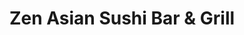 ---
layout: place
title: Zen Asian Sushi Bar & Grill
permalink: /colorado/denver/zen-asian-sushi-bar-grill.html
stateAbbr: CO
stateName: Colorado
cityName: Denver
seo:
  type: restaurant
  links: http://zensushinorthfield.com/
place_id: ChIJ6eg6fql7bIcRo8C5mX5WVLw
photos:
  - name: >-
      places/ChIJ6eg6fql7bIcRo8C5mX5WVLw/photos/AeeoHcJaqco0nb84FSDUn3vlzbyVU3_lyx-vQoKgFXQ-3n1dmegxzMviJgctsYcDKjCd5WdoS0a55vT6eZAVyKisTmrLf8hyO3S2tWeH7Ju6ga-xlpg-pw71M8BMGlxfpLwnJurtXgV03mGqKt6pj9k6jcL5iXF8oEQo3w-xVJ7L9bZG1PgH8fLRtJnL4aCZqFGlA8nuLg5-S0b5-VsCPkdNG31hkrsAEPOn_rYAoWFjfhbRYjEg6CCG5NX_YLeK8YkSMFp5-JR0WUbZ624yae8Ha3Ddvs3eyNSUIVo98COUxfBNJg
    widthPx: 1030
    heightPx: 813
    authorAttributions:
      - displayName: Zen Asian Sushi Bar & Grill
        uri: https://maps.google.com/maps/contrib/107445057699948547794
        photoUri: >-
          https://lh3.googleusercontent.com/a-/ALV-UjUIHo0DqPAt2HOR8QgdIVnSiHKGDhyVCO-MF6MKThqdAt4YWN4=s100-p-k-no-mo
    flagContentUri: >-
      https://www.google.com/local/imagery/report/?cb_client=maps_api_places.places_api&image_key=!1e10!2sAF1QipPXLSXA8maVYmGtajL5rXnJC7l77VEUD6rGXaPD&hl=en-US
    googleMapsUri: >-
      https://www.google.com/maps/place//data=!3m4!1e2!3m2!1sAF1QipPXLSXA8maVYmGtajL5rXnJC7l77VEUD6rGXaPD!2e10!4m2!3m1!1s0x876c7ba97e3ae8e9:0xbc54567e99b9c0a3
  - name: >-
      places/ChIJ6eg6fql7bIcRo8C5mX5WVLw/photos/AeeoHcKPl1830n9lSwK08yU2hDYc4uOpNgqb990P-vAR6V9nQwiyW239-1loF_zPA1Gz5R7VZC_8lI5ffeFiwcZ2qKt5o7gCHQ4BxnTPrVF17mFVMF4uvq6VpeFI9IZtx_p7BuargRshSGPhPLzPIJAZeu2BdYWxNgI3wnGZo-XKPLP1nA3e0HXc_rlwRvUNrqpnSGSG0-8g9Ur2zDVtSgkqayZX52dvSmc98exJJinDtcJXfi9qKpI474DXawlmp6WzA39mgcIIWgABFBnKBPPvKVLbAlHkSJn3etJcG8D4sKumjw
    widthPx: 2048
    heightPx: 1363
    authorAttributions:
      - displayName: Zen Asian Sushi Bar & Grill
        uri: https://maps.google.com/maps/contrib/107445057699948547794
        photoUri: >-
          https://lh3.googleusercontent.com/a-/ALV-UjUIHo0DqPAt2HOR8QgdIVnSiHKGDhyVCO-MF6MKThqdAt4YWN4=s100-p-k-no-mo
    flagContentUri: >-
      https://www.google.com/local/imagery/report/?cb_client=maps_api_places.places_api&image_key=!1e10!2sAF1QipP23KobLwhcxNjXRnLJBSNqVdCiMaNoRL7QM6wp&hl=en-US
    googleMapsUri: >-
      https://www.google.com/maps/place//data=!3m4!1e2!3m2!1sAF1QipP23KobLwhcxNjXRnLJBSNqVdCiMaNoRL7QM6wp!2e10!4m2!3m1!1s0x876c7ba97e3ae8e9:0xbc54567e99b9c0a3
  - name: >-
      places/ChIJ6eg6fql7bIcRo8C5mX5WVLw/photos/AeeoHcLFNzkF3byshV4-8zadkpDBCjCRRaDJe25Hn8MZjtftpcKyRXJ9x863OKvV3KH2rO4CvqeM9dhXO9G9HRbdec_uZTTxEayL5skzH-4uYMY0uPi2LMGn_VYvRYilQXfNyQ2fx4bIeMEDid4s2g4q_XVnqXmPdDqn8zlud3sfp24cyT8D0JXD_UpAYpqgTdpAkn3AWSRj9kLHGdwsJFPyxBvdQFG4aob7wS8Vc_SD0wucK8Mf_g0_0E8PSOICElgk3NLo3hpezJJRjoEFUBhnPGfaNzXu6qmnrehoOmQ75KR31e5Rllum-_cyZi4nB7JY3k6nE1xGFvPO8Ikomqxu_yM5gLITx4moZlEko6O639xcM-AuGfF5791N4Zsz1TtJ1m7qasgmPZOvTLs_hWvv3anF_pEEHp2yiKlAlrmiIclknTRC
    widthPx: 4032
    heightPx: 1816
    authorAttributions:
      - displayName: Ashanti Johnson (RedQueen)
        uri: https://maps.google.com/maps/contrib/100033324974821328225
        photoUri: >-
          https://lh3.googleusercontent.com/a-/ALV-UjXMoAv98NsweaBF482B41L7zKffg7ingJRGhfCKrGjoq9ktwNxrAQ=s100-p-k-no-mo
    flagContentUri: >-
      https://www.google.com/local/imagery/report/?cb_client=maps_api_places.places_api&image_key=!1e10!2sCIHM0ogKEICAgMDwzZax1QE&hl=en-US
    googleMapsUri: >-
      https://www.google.com/maps/place//data=!3m4!1e2!3m2!1sCIHM0ogKEICAgMDwzZax1QE!2e10!4m2!3m1!1s0x876c7ba97e3ae8e9:0xbc54567e99b9c0a3
  - name: >-
      places/ChIJ6eg6fql7bIcRo8C5mX5WVLw/photos/AeeoHcLFh-lfB5eaJHj84FTuvExuKInmc2wbYIYV2xgt_9RkZ_IJ93fuc1mxFyUsK7dOebDA0gzcQ8mJ0w50G84B66jOuRURswSZmFVso0Yp0P16nbAegllF51i1XsKtfPbArgxcythMaM-iFBmk9fj79aihU-orZx6hlQwTJE8MGF2Riu9ZYBUnQYK736StXj1SHASddS3WXO63m0-xSqlVYPfuhgeyoIOAWH45a0aUk0JJAsQqvmpuzh6jAok1LrNReW5Y8_hfq0oW2q3PqGQKg0QfnEZAgRXnEHzoQcS4O7v6Q4D-QaKcZDL7k1bgE7bMZDsEtEjIG53S9EzJjM_Kx-rv28XAkqMA2H6LtpdXHRKBFYA63-Kn9qP9LnqHlcgk5W8ky8X02WEnmPxfO0N9X7nPfSUcKZbA6CoVBAMVrYprRccF
    widthPx: 4080
    heightPx: 3072
    authorAttributions:
      - displayName: James Dismang (TheDizz)
        uri: https://maps.google.com/maps/contrib/100436570087039618185
        photoUri: >-
          https://lh3.googleusercontent.com/a-/ALV-UjVMeu8uirrwGi0BVAl2aR0KSNnApAZfmxPiZBCMH5gEchdEU_QQBQ=s100-p-k-no-mo
    flagContentUri: >-
      https://www.google.com/local/imagery/report/?cb_client=maps_api_places.places_api&image_key=!1e10!2sCIHM0ogKEICAgIDrzYO-gwE&hl=en-US
    googleMapsUri: >-
      https://www.google.com/maps/place//data=!3m4!1e2!3m2!1sCIHM0ogKEICAgIDrzYO-gwE!2e10!4m2!3m1!1s0x876c7ba97e3ae8e9:0xbc54567e99b9c0a3
  - name: >-
      places/ChIJ6eg6fql7bIcRo8C5mX5WVLw/photos/AeeoHcI0rUad9CK6ffZKixvbeiYc2JB_W_lX7QxPpTzf6WjC_DfktK54i3fojT-OHvsayy0GX6uFBGloBI6MCH1QwnbOHsL4A9ZEvYfUMIUd7o-5WSAXjzzUfCzS4NiVErGYlECJ-ahtdrY9HDL3pp_S4AI_AqRm21B53LqZgxbLNW0gWIk54_BCb_N6qCNjZSiKtU01O58-vL-XCTx36r5R1eU1NUTcgcweYG70PMX--NzmnhvDEtW0zVRQjB34CxkLLxx_2rkpNHR5gM-BdIhBOrqNqB1sSzWbN5De-lckl0LmzvZUZnXGstJDFEjyMC4dRIxm4xCqh_rcpqQZUEPQy5CxsmHU29PbtrEPZZu-Pm7hVN9fHUBp8qykCf-sjwJQ9i3nIHDdGGkIAp9_S4BqaBhgnW3RU66TG2EjiBTf-y7-xo94gWJaJIJP4bkQq6MS
    widthPx: 4032
    heightPx: 1816
    authorAttributions:
      - displayName: Ashanti Johnson (RedQueen)
        uri: https://maps.google.com/maps/contrib/100033324974821328225
        photoUri: >-
          https://lh3.googleusercontent.com/a-/ALV-UjXMoAv98NsweaBF482B41L7zKffg7ingJRGhfCKrGjoq9ktwNxrAQ=s100-p-k-no-mo
    flagContentUri: >-
      https://www.google.com/local/imagery/report/?cb_client=maps_api_places.places_api&image_key=!1e10!2sCIABIhAIN0uG_BHHh2flWzkACQi-&hl=en-US
    googleMapsUri: >-
      https://www.google.com/maps/place//data=!3m4!1e2!3m2!1sCIABIhAIN0uG_BHHh2flWzkACQi-!2e10!4m2!3m1!1s0x876c7ba97e3ae8e9:0xbc54567e99b9c0a3
  - name: >-
      places/ChIJ6eg6fql7bIcRo8C5mX5WVLw/photos/AeeoHcLd6f6c4aC40z8v7UhvOfTFshFYQ77a14lrIyTf8uQXNyTggrVQ22FjPNkmrGDH3tQl1OqK2HZ79VLtKUnw-E6aSR8mp-g1gQXctpHYPBVNklS4sYhKwnRFm-pb32__vl4dQw69_yVHmCbeMFkuXED6vHvROFXDVpamOGeAebx7CqJyl6HnS29LwprleUwiNjXvsHqKKq0Ctt1N5p0gmYDFB5GjFr6fawXmvJFnVeFe-lJPyeyXZaAOsSiUu7G68UFcLWaFB4g1bzocYXnB8xPtsnmJi3Qd2zQG0L4tbro4LSnK0_OPuCT_AQg0uc7YaH_H1dREfKoZVfnL1tVAwHWic-nHU0KIgSD3L49CAgGW0pAZQooc6GGJaZmTG7Uq4Q8x9MvqSAFFThhONWLEsasaWno3pBsDgZ4EubUqJNwLWN7S
    widthPx: 4032
    heightPx: 3024
    authorAttributions:
      - displayName: Cindi Shutt
        uri: https://maps.google.com/maps/contrib/101172535585168401722
        photoUri: >-
          https://lh3.googleusercontent.com/a-/ALV-UjVYxHxPdHXH0xjqLhalA5aBYq_9qDBOa98zjSwuRTyTFpg6I0Y=s100-p-k-no-mo
    flagContentUri: >-
      https://www.google.com/local/imagery/report/?cb_client=maps_api_places.places_api&image_key=!1e10!2sCIHM0ogKEICAgICTrouGmwE&hl=en-US
    googleMapsUri: >-
      https://www.google.com/maps/place//data=!3m4!1e2!3m2!1sCIHM0ogKEICAgICTrouGmwE!2e10!4m2!3m1!1s0x876c7ba97e3ae8e9:0xbc54567e99b9c0a3
  - name: >-
      places/ChIJ6eg6fql7bIcRo8C5mX5WVLw/photos/AeeoHcLQcrmsw2c9rsLFgQAGNNmabxEj7TEo6pgbGYaGLrEu3UqnsT3EzJhSYN4yReDbwnnta8m0YUDTjDRUQ6clEiOQcT_dS8zmkYnvhQHcUOUpMpBI3SSdbAOLcs6kFERO6HhfVnxewBUzzHMGDTHPZuNnOMyYwBAf_II8BOZ3XVnchS91sBkOrD_N3w8wSg_d5dIIDKHi3PYf1dH7TgSq0WZgkwZP0x3rvrY2B7FAL8U2BFM-npEtrHMlCgCsZ1fpL9nRUvpGaUdakCqf_eYObbYA3scEV-VGDQkNkazYJTFWYaHlcRiEHA4D0ofB5oRrIWGTn6BJJnfdJXIWc_IGwbtE1gw9Lf4l4MmGgWC9quXG8uiWxxsEiF2fZbOayUipeD_LwaQSsXQsKcNG1eQ4KwA8jGRAhSe53cjcFEtsBZs
    widthPx: 3024
    heightPx: 4032
    authorAttributions:
      - displayName: Biswanath Das
        uri: https://maps.google.com/maps/contrib/108419983941160006560
        photoUri: >-
          https://lh3.googleusercontent.com/a-/ALV-UjUedxtW4KMhbA4fC6yIY5GzCBLumYTXQx9w7advDAx7VCY5CUIT=s100-p-k-no-mo
    flagContentUri: >-
      https://www.google.com/local/imagery/report/?cb_client=maps_api_places.places_api&image_key=!1e10!2sCIHM0ogKEICAgIDb2_f8HA&hl=en-US
    googleMapsUri: >-
      https://www.google.com/maps/place//data=!3m4!1e2!3m2!1sCIHM0ogKEICAgIDb2_f8HA!2e10!4m2!3m1!1s0x876c7ba97e3ae8e9:0xbc54567e99b9c0a3
  - name: >-
      places/ChIJ6eg6fql7bIcRo8C5mX5WVLw/photos/AeeoHcJxPk0dZ47cvaxLO-RQK9Gr3VApZHECsG63baAcuGlqb7tWOaWvYWBoNV9jTTk_96zIzePgML-M7U2wMXsGMbd8o1YrV1omf_0QhXFPSo-sseWspkxYJGFyM_RjmLBARXVgndo9HMP0_SRsHCIm3CgSXszMsv7JRjgcnMljZ9nby58Pjsmxnd_HixMDxFI3eRLhPCWWzaROCicx-KCsV7cHtaQYcmPfIwc1weksEg7fCjFmwrhrkCDUH-w-eNu4Tzi1j4nwn2otMhDsnsI_8AvH-xaRf5WJGnPO3-PAfHMv4531M0VuLZkj4BEGn87KACyQt5CEyJoLXYrojXhN0IB1uwbc5hX5B6zWKsuzPX64DzF6Pp_UcMnRiX-7kn-pqAzenuRm8b1QIUOGDMqnzq2Wuit-3OOpw3E9WMyEAGI
    widthPx: 4000
    heightPx: 3000
    authorAttributions:
      - displayName: DQ Durrah
        uri: https://maps.google.com/maps/contrib/103566523753411426747
        photoUri: >-
          https://lh3.googleusercontent.com/a/ACg8ocITh6fyLY26nmH2Qp1zdVw717H12YzwJEjWfFovcp7gzhtEcg=s100-p-k-no-mo
    flagContentUri: >-
      https://www.google.com/local/imagery/report/?cb_client=maps_api_places.places_api&image_key=!1e10!2sCIHM0ogKEICAgIDFr8fKRg&hl=en-US
    googleMapsUri: >-
      https://www.google.com/maps/place//data=!3m4!1e2!3m2!1sCIHM0ogKEICAgIDFr8fKRg!2e10!4m2!3m1!1s0x876c7ba97e3ae8e9:0xbc54567e99b9c0a3
  - name: >-
      places/ChIJ6eg6fql7bIcRo8C5mX5WVLw/photos/AeeoHcIWyAOm39cVZp-XIrVh4LWdDTow3RdRYDBebed3lkEHK_1XhJJH-bPE_RSZjK2fOgw-10lD_u3gebbro4j4onu8DToukZGEaHVb6Q940Ksjp41LEW1byg4iWhSXXltbFdiBBIiyYvyiL-gWnJdEJ6et1lQEgPjsMqgRC78yX5PhpEpUyFl3w-VtGLGeqoYrbhEzfxc7Ybm6o710ULm-95C1MSMDTxk2akWrN8RUbk6w3loE44n7i7H9A-p7S9jfkCV0M0AzJ6WajtyKhkO3DhdAQO1jlfGwmwm5Wex8mwdK_az5cByCXtxZrw96IrdRaJCKAyUV5fXvY_W9isU5M_ShrhF1WyfQfFbDq31AkbpAFCDwSrnz1a1At5XgAj6u6XbKqY1SAswwwu1Hdf330c6wdJt5rFynmWpKZx9dP4S0Pg
    widthPx: 3024
    heightPx: 4032
    authorAttributions:
      - displayName: Biswanath Das
        uri: https://maps.google.com/maps/contrib/108419983941160006560
        photoUri: >-
          https://lh3.googleusercontent.com/a-/ALV-UjUedxtW4KMhbA4fC6yIY5GzCBLumYTXQx9w7advDAx7VCY5CUIT=s100-p-k-no-mo
    flagContentUri: >-
      https://www.google.com/local/imagery/report/?cb_client=maps_api_places.places_api&image_key=!1e10!2sCIHM0ogKEICAgIDb2_f8aA&hl=en-US
    googleMapsUri: >-
      https://www.google.com/maps/place//data=!3m4!1e2!3m2!1sCIHM0ogKEICAgIDb2_f8aA!2e10!4m2!3m1!1s0x876c7ba97e3ae8e9:0xbc54567e99b9c0a3
  - name: >-
      places/ChIJ6eg6fql7bIcRo8C5mX5WVLw/photos/AeeoHcLNhIqADs4GvxewZgmPY7m84GsHIoIUenagEPRf4fYdNZDyWrkCUZ-yYxE9-dFseLvAINp-h-qNyYvBg_JrBRaKRw1Cyqt7GUtd40cCDmYeH5VSTv0zOO2NLpgMREaBqriJZ0TzkDKYYoxDJtvbaNZYlPgbdXl3Ax0XLhCYIGFSFFY9x1xzgo2hOw8NH844d32Qw86544TF0Y86t47t-AXguLCyg9_OAGfSkQ1T2A1Sgp6vQLi0shboHNramCCFX-1AcSJ-wHi5RV6ZXgaPdDP4eWbygX1MqzcHJW7hdOS9LbKvHUhXJTP3-joymWXqaZneH1bYcGttsxDN-xOnLbrLBsVLjE5hxYfLjn0bB5U2Lc1_2bdClHVvVNHw2Hvu5HMLywNOd5DVNnMR9I9Xw8ZT30PiOp6rrJ6FTUb3GkWYyI4X
    widthPx: 4000
    heightPx: 3000
    authorAttributions:
      - displayName: Erendira May
        uri: https://maps.google.com/maps/contrib/116852681906580573732
        photoUri: >-
          https://lh3.googleusercontent.com/a-/ALV-UjXKU0YmW9FabDDRGeyHhJC6e8rUiCeHtSKLJ5w8PhrU2Jf2Lek=s100-p-k-no-mo
    flagContentUri: >-
      https://www.google.com/local/imagery/report/?cb_client=maps_api_places.places_api&image_key=!1e10!2sCIHM0ogKEICAgICrjrOLxQE&hl=en-US
    googleMapsUri: >-
      https://www.google.com/maps/place//data=!3m4!1e2!3m2!1sCIHM0ogKEICAgICrjrOLxQE!2e10!4m2!3m1!1s0x876c7ba97e3ae8e9:0xbc54567e99b9c0a3
address: 8354 Northfield Blvd, Denver, CO 80238, USA
street: 8354 Northfield Blvd
city: Denver
state: CO
zip: '80238'
country: USA
neighborhood: Northeast
latitude: '39.782655'
longitude: '-104.891414'
accessibility_options:
  wheelchairAccessibleParking: true
  wheelchairAccessibleEntrance: true
  wheelchairAccessibleRestroom: true
  wheelchairAccessibleSeating: true
business_status: OPERATIONAL
name: Zen Asian Sushi Bar & Grill
google_maps_links:
  directionsUri: >-
    https://www.google.com/maps/dir//''/data=!4m7!4m6!1m1!4e2!1m2!1m1!1s0x876c7ba97e3ae8e9:0xbc54567e99b9c0a3!3e0
  placeUri: https://maps.google.com/?cid=13570566678919102627
  writeAReviewUri: >-
    https://www.google.com/maps/place//data=!4m3!3m2!1s0x876c7ba97e3ae8e9:0xbc54567e99b9c0a3!12e1
  reviewsUri: >-
    https://www.google.com/maps/place//data=!4m4!3m3!1s0x876c7ba97e3ae8e9:0xbc54567e99b9c0a3!9m1!1b1
  photosUri: >-
    https://www.google.com/maps/place//data=!4m3!3m2!1s0x876c7ba97e3ae8e9:0xbc54567e99b9c0a3!10e5
primary_type: Sushi Restaurant
opening_hours:
  openNow: true
  periods:
    - open:
        day: 0
        hour: 11
        minute: 0
      close:
        day: 0
        hour: 21
        minute: 0
    - open:
        day: 1
        hour: 11
        minute: 0
      close:
        day: 1
        hour: 22
        minute: 0
    - open:
        day: 2
        hour: 11
        minute: 0
      close:
        day: 2
        hour: 22
        minute: 0
    - open:
        day: 3
        hour: 11
        minute: 0
      close:
        day: 3
        hour: 22
        minute: 0
    - open:
        day: 4
        hour: 11
        minute: 0
      close:
        day: 4
        hour: 22
        minute: 0
    - open:
        day: 5
        hour: 11
        minute: 0
      close:
        day: 5
        hour: 22
        minute: 0
    - open:
        day: 6
        hour: 11
        minute: 0
      close:
        day: 6
        hour: 22
        minute: 0
  weekdayDescriptions:
    - 'Monday: 11:00 AM – 10:00 PM'
    - 'Tuesday: 11:00 AM – 10:00 PM'
    - 'Wednesday: 11:00 AM – 10:00 PM'
    - 'Thursday: 11:00 AM – 10:00 PM'
    - 'Friday: 11:00 AM – 10:00 PM'
    - 'Saturday: 11:00 AM – 10:00 PM'
    - 'Sunday: 11:00 AM – 9:00 PM'
  nextCloseTime: '2025-05-04T04:00:00Z'
secondary_opening_hours:
  - openNow: true
    periods:
      - open:
          day: 0
          hour: 15
          minute: 0
        close:
          day: 0
          hour: 18
          minute: 0
      - open:
          day: 1
          hour: 15
          minute: 0
        close:
          day: 1
          hour: 18
          minute: 0
      - open:
          day: 2
          hour: 15
          minute: 0
        close:
          day: 2
          hour: 18
          minute: 0
      - open:
          day: 3
          hour: 15
          minute: 0
        close:
          day: 3
          hour: 18
          minute: 0
      - open:
          day: 4
          hour: 15
          minute: 0
        close:
          day: 4
          hour: 18
          minute: 0
      - open:
          day: 5
          hour: 15
          minute: 0
        close:
          day: 5
          hour: 18
          minute: 0
      - open:
          day: 6
          hour: 15
          minute: 0
        close:
          day: 6
          hour: 18
          minute: 0
    weekdayDescriptions:
      - 'Monday: 3:00 – 6:00 PM'
      - 'Tuesday: 3:00 – 6:00 PM'
      - 'Wednesday: 3:00 – 6:00 PM'
      - 'Thursday: 3:00 – 6:00 PM'
      - 'Friday: 3:00 – 6:00 PM'
      - 'Saturday: 3:00 – 6:00 PM'
      - 'Sunday: 3:00 – 6:00 PM'
    secondaryHoursType: HAPPY_HOUR
    nextCloseTime: '2025-05-04T00:00:00Z'
phone: (303) 371-4644
price_level: PRICE_LEVEL_MODERATE
price_range: null
rating: '4.4'
rating_count: 1636
website: http://zensushinorthfield.com/
description: >-
  Discover Zen Asian Sushi Bar & Grill in Denver, CO$$$Zen Asian Sushi Bar &
  Grill in Denver, CO, stands out as a casual spot blending Japanese flavors
  with other Asian influences, making it a go-to for fresh sushi and creative
  cocktails in a modern setting. The restaurant features an upbeat atmosphere
  with stylish presentations and a welcoming patio, ideal for enjoying flavorful
  dishes that highlight the best of Asian cuisine. Accessibility is a key plus,
  with options like wheelchair-friendly entrances and parking, ensuring everyone
  can savor the experience. Open daily for lunch and dinner, it offers a variety
  of options that cater to those seeking tasty sushi options nearby, from
  classic rolls to pan-Asian entrees that balance bold tastes and fresh
  ingredients.
generative_summary: >-
  Discover Zen Asian Sushi Bar & Grill in Denver, CO$$$Zen Asian Sushi Bar &
  Grill in Denver, CO, stands out as a casual spot blending Japanese flavors
  with other Asian influences, making it a go-to for fresh sushi and creative
  cocktails in a modern setting. The restaurant features an upbeat atmosphere
  with stylish presentations and a welcoming patio, ideal for enjoying flavorful
  dishes that highlight the best of Asian cuisine. Accessibility is a key plus,
  with options like wheelchair-friendly entrances and parking, ensuring everyone
  can savor the experience. Open daily for lunch and dinner, it offers a variety
  of options that cater to those seeking tasty sushi options nearby, from
  classic rolls to pan-Asian entrees that balance bold tastes and fresh
  ingredients.
generative_disclosure: Summarized by AI using the Grok-3-Mini model.
reviews:
  - name: >-
      places/ChIJ6eg6fql7bIcRo8C5mX5WVLw/reviews/ChdDSUhNMG9nS0VJQ0FnTUNvemRyNHV3RRAB
    relativePublishTimeDescription: 2 weeks ago
    rating: 5
    text:
      text: >-
        Had the whole grilled squid and the I love you and I miss you rolls. My
        partner got the panangi Thai curry with filet mignon. The taste balance
        was perfect with my purple hazeini drink. This is the closest you'll get
        to being in Japan while at home or visiting the area. I hope to come
        back.
      languageCode: en
    originalText:
      text: >-
        Had the whole grilled squid and the I love you and I miss you rolls. My
        partner got the panangi Thai curry with filet mignon. The taste balance
        was perfect with my purple hazeini drink. This is the closest you'll get
        to being in Japan while at home or visiting the area. I hope to come
        back.
      languageCode: en
    authorAttribution:
      displayName: Julie Haas
      uri: https://www.google.com/maps/contrib/101811806574386795175/reviews
      photoUri: >-
        https://lh3.googleusercontent.com/a-/ALV-UjUV6tlEhbC9bYMtMIW4fhP6xSta2uOBJd40UJm16CZbIIJLbJ_9=s128-c0x00000000-cc-rp-mo-ba2
    publishTime: '2025-04-19T01:41:25.365181Z'
    flagContentUri: >-
      https://www.google.com/local/review/rap/report?postId=ChdDSUhNMG9nS0VJQ0FnTUNvemRyNHV3RRAB&d=17924085&t=1
    googleMapsUri: >-
      https://www.google.com/maps/reviews/data=!4m6!14m5!1m4!2m3!1sChdDSUhNMG9nS0VJQ0FnTUNvemRyNHV3RRAB!2m1!1s0x876c7ba97e3ae8e9:0xbc54567e99b9c0a3
  - name: >-
      places/ChIJ6eg6fql7bIcRo8C5mX5WVLw/reviews/ChdDSUhNMG9nS0VJQ0FnTUR3elpheDVRRRAB
    relativePublishTimeDescription: a month ago
    rating: 5
    text:
      text: >-
        We came during happy hour and let me say the portion sizes are LARGE! We
        ended up having the tempura chicken and shrimp, lettuce wraps which were
        all on the happy hour menu. We did also order from the menu and got
        sesame chicken, and honey walnut chicken. Even if you stay with just the
        happy hour menu you'll definitely get full. The honey walnut chicken
        wasn't what I expected (maybe cause I was comparing it to panda express
        honey walnut shrimp and this dish lacked sweetness which was on me for
        comparing the two) but it was still good and I loved the mushrooms. A
        great eatery spot if you're doing some shopping at northfield.
      languageCode: en
    originalText:
      text: >-
        We came during happy hour and let me say the portion sizes are LARGE! We
        ended up having the tempura chicken and shrimp, lettuce wraps which were
        all on the happy hour menu. We did also order from the menu and got
        sesame chicken, and honey walnut chicken. Even if you stay with just the
        happy hour menu you'll definitely get full. The honey walnut chicken
        wasn't what I expected (maybe cause I was comparing it to panda express
        honey walnut shrimp and this dish lacked sweetness which was on me for
        comparing the two) but it was still good and I loved the mushrooms. A
        great eatery spot if you're doing some shopping at northfield.
      languageCode: en
    authorAttribution:
      displayName: Ashanti Johnson (RedQueen)
      uri: https://www.google.com/maps/contrib/100033324974821328225/reviews
      photoUri: >-
        https://lh3.googleusercontent.com/a-/ALV-UjXMoAv98NsweaBF482B41L7zKffg7ingJRGhfCKrGjoq9ktwNxrAQ=s128-c0x00000000-cc-rp-mo-ba4
    publishTime: '2025-03-27T14:04:34.576716Z'
    flagContentUri: >-
      https://www.google.com/local/review/rap/report?postId=ChdDSUhNMG9nS0VJQ0FnTUR3elpheDVRRRAB&d=17924085&t=1
    googleMapsUri: >-
      https://www.google.com/maps/reviews/data=!4m6!14m5!1m4!2m3!1sChdDSUhNMG9nS0VJQ0FnTUR3elpheDVRRRAB!2m1!1s0x876c7ba97e3ae8e9:0xbc54567e99b9c0a3
  - name: >-
      places/ChIJ6eg6fql7bIcRo8C5mX5WVLw/reviews/ChZDSUhNMG9nS0VJQ0FnSUNfOFBxaER3EAE
    relativePublishTimeDescription: 3 months ago
    rating: 3
    text:
      text: >-
        It was a nice experience but not AMAZING.  It is a good option for a
        decent meal before a movie.  We had Miso Soup(good)and their version of
        Tom Kha Kai(not good) it was way too salty and had a different flavor
        than we are used to(my wife gets it everywhere we go). The Sushi roll
        was good and Sashimi was as well.  I had The General Lee's(Tso's)
        chicken with fried rice and it was pretty good, I would order it again.


        Our service was very attentive, the timing was good and he was very nice
        as was the manager that helped us towards the end.


        Overall, I would recommend it if you're in the area and want a different
        option than just a burger and fries.
      languageCode: en
    originalText:
      text: >-
        It was a nice experience but not AMAZING.  It is a good option for a
        decent meal before a movie.  We had Miso Soup(good)and their version of
        Tom Kha Kai(not good) it was way too salty and had a different flavor
        than we are used to(my wife gets it everywhere we go). The Sushi roll
        was good and Sashimi was as well.  I had The General Lee's(Tso's)
        chicken with fried rice and it was pretty good, I would order it again.


        Our service was very attentive, the timing was good and he was very nice
        as was the manager that helped us towards the end.


        Overall, I would recommend it if you're in the area and want a different
        option than just a burger and fries.
      languageCode: en
    authorAttribution:
      displayName: Jake Singleton
      uri: https://www.google.com/maps/contrib/106894239085453206300/reviews
      photoUri: >-
        https://lh3.googleusercontent.com/a/ACg8ocIwnJ77pD7fnYgUaLWktUv96s_kgWrCeDBG1rdJf8HLICLUN1h-=s128-c0x00000000-cc-rp-mo-ba5
    publishTime: '2025-01-12T05:24:13.196838Z'
    flagContentUri: >-
      https://www.google.com/local/review/rap/report?postId=ChZDSUhNMG9nS0VJQ0FnSUNfOFBxaER3EAE&d=17924085&t=1
    googleMapsUri: >-
      https://www.google.com/maps/reviews/data=!4m6!14m5!1m4!2m3!1sChZDSUhNMG9nS0VJQ0FnSUNfOFBxaER3EAE!2m1!1s0x876c7ba97e3ae8e9:0xbc54567e99b9c0a3
  - name: >-
      places/ChIJ6eg6fql7bIcRo8C5mX5WVLw/reviews/ChdDSUhNMG9nS0VJQ0FnTURReHRlUW1RRRAB
    relativePublishTimeDescription: a month ago
    rating: 5
    text:
      text: >-
        I’ve been here several times and it’s always on point. I get sashimi
        every time and sometimes some extra a la carte sushi like unagi,
        yellowtail, or tobiko. It is always fresh and nicely sized cuts. Warm
        house sake is a perfect complement. Also fresh shiso leaves are
        fantastic.

        The service is always spot on as well. Whether sitting at a booth in
        Lorena’s section or being served at the bar with Dailyn or Jenn, I’m
        always taken care of. I’ll keep coming back because of the great service
        and fresh fish!
      languageCode: en
    originalText:
      text: >-
        I’ve been here several times and it’s always on point. I get sashimi
        every time and sometimes some extra a la carte sushi like unagi,
        yellowtail, or tobiko. It is always fresh and nicely sized cuts. Warm
        house sake is a perfect complement. Also fresh shiso leaves are
        fantastic.

        The service is always spot on as well. Whether sitting at a booth in
        Lorena’s section or being served at the bar with Dailyn or Jenn, I’m
        always taken care of. I’ll keep coming back because of the great service
        and fresh fish!
      languageCode: en
    authorAttribution:
      displayName: Karen Casner
      uri: https://www.google.com/maps/contrib/107565726439131937873/reviews
      photoUri: >-
        https://lh3.googleusercontent.com/a-/ALV-UjUaLRrv-zUTvHYrYZmkG399UOTf0BDlgY9RPv2hqGXz8g_MGKw8=s128-c0x00000000-cc-rp-mo-ba3
    publishTime: '2025-03-10T20:22:05.269253Z'
    flagContentUri: >-
      https://www.google.com/local/review/rap/report?postId=ChdDSUhNMG9nS0VJQ0FnTURReHRlUW1RRRAB&d=17924085&t=1
    googleMapsUri: >-
      https://www.google.com/maps/reviews/data=!4m6!14m5!1m4!2m3!1sChdDSUhNMG9nS0VJQ0FnTURReHRlUW1RRRAB!2m1!1s0x876c7ba97e3ae8e9:0xbc54567e99b9c0a3
  - name: >-
      places/ChIJ6eg6fql7bIcRo8C5mX5WVLw/reviews/ChZDSUhNMG9nS0VJQ0FnSUR2bDhIYVpnEAE
    relativePublishTimeDescription: 4 months ago
    rating: 4
    text:
      text: >-
        Have been here multiple times and it isn’t my favorite place for sushi
        but it is okay. Usually always get green mussels, potstickers, salmon
        nigiri, spicy scallop nigiri, Hot Lover’s roll and Banzai roll. Usually
        order a michelada or a Moscow mule for a drink as last time I tried
        something else I didn’t like it.
      languageCode: en
    originalText:
      text: >-
        Have been here multiple times and it isn’t my favorite place for sushi
        but it is okay. Usually always get green mussels, potstickers, salmon
        nigiri, spicy scallop nigiri, Hot Lover’s roll and Banzai roll. Usually
        order a michelada or a Moscow mule for a drink as last time I tried
        something else I didn’t like it.
      languageCode: en
    authorAttribution:
      displayName: Karen Gomez
      uri: https://www.google.com/maps/contrib/115367212109664190696/reviews
      photoUri: >-
        https://lh3.googleusercontent.com/a-/ALV-UjWPRgZuvL_B6IPhZ4Cq5OaBsEMvfS7DjWOA9QyRFth6L0pSSk2R=s128-c0x00000000-cc-rp-mo-ba4
    publishTime: '2024-12-27T07:00:03.276299Z'
    flagContentUri: >-
      https://www.google.com/local/review/rap/report?postId=ChZDSUhNMG9nS0VJQ0FnSUR2bDhIYVpnEAE&d=17924085&t=1
    googleMapsUri: >-
      https://www.google.com/maps/reviews/data=!4m6!14m5!1m4!2m3!1sChZDSUhNMG9nS0VJQ0FnSUR2bDhIYVpnEAE!2m1!1s0x876c7ba97e3ae8e9:0xbc54567e99b9c0a3
review_summary: >-
  What Visitors Are Saying About This Spot$$$Folks rave about the generous
  portions and fresh flavors at this sushi spot, especially during happy hour
  when deals on dishes like tempura and rolls make for a satisfying meal. Many
  appreciate the consistent quality of the sushi and sashimi, noting how the
  ingredients shine through in every bite, though a few mention that some soups
  or dishes can be a bit too salty for their taste. Overall, the service gets
  high marks for being attentive and friendly, enhancing the laid-back vibe
  that's perfect for groups or a quick bite after shopping. Customers often
  highlight the value and variety, making it a solid choice for anyone craving
  Asian-inspired eats in the area. If you're in the mood for reliable sushi
  places near you, this one delivers a mostly positive experience with just a
  few minor tweaks needed for perfection.
review_disclosure: Summarized by AI using the Grok-3-Mini model.
parking_options:
  freeParkingLot: true
  freeStreetParking: true
payment_options:
  acceptsCreditCards: true
  acceptsDebitCards: true
  acceptsCashOnly: false
allow_dogs: null
curbside_pickup: false
delivery: null
dine_in: true
good_for_children: true
good_for_groups: true
good_for_sports: null
live_music: false
menu_for_children: true
outdoor_seating: true
reservable: true
restroom: true
serves_beer: true
serves_breakfast: false
serves_brunch: false
serves_cocktails: true
serves_coffee: true
serves_dinner: true
serves_dessert: true
serves_lunch: true
serves_vegetarian_food: true
serves_wine: true
takeout: true
update_category: atmosphere
places_description: >-
  Sushi & Pan-Asian entrees are stylishly presented in an upbeat modern setting
  with a patio.

---